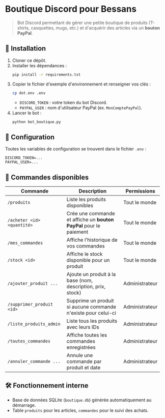 # Boutique Discord pour Bessans
> Bot Discord permettant de gérer une petite boutique de produits (T-shirts, casquettes, mugs, etc.) et d'acquérir des articles via un **bouton PayPal**.

## 🚀 Installation

1. Cloner ce dépôt.
2. Installer les dépendances :
   ```bash
   pip install -r requirements.txt
   ```
3. Copier le fichier d'exemple d'environnement et renseigner vos clés :
   ```bash
   cp dot.env .env
   ```
   - `DISCORD_TOKEN` : votre token du bot Discord.
   - `PAYPAL_USER` : nom d'utilisateur PayPal (ex. `MonComptePayPal`).
4. Lancer le bot :
   ```bash
   python bot_boutique.py
   ```

## 🔧 Configuration

Toutes les variables de configuration se trouvent dans le fichier `.env` :
```dotenv
DISCORD_TOKEN=...
PAYPAL_USER=...
```

## 📝 Commandes disponibles

| Commande                   | Description                                                      | Permissions    |
|----------------------------|------------------------------------------------------------------|----------------|
| `/produits`                | Liste les produits disponibles                                   | Tout le monde  |
| `/acheter <id> <quantité>` | Crée une commande et affiche un **bouton PayPal** pour le paiement | Tout le monde  |
| `/mes_commandes`           | Affiche l'historique de vos commandes                            | Tout le monde  |
| `/stock <id>`              | Affiche le stock disponible pour un produit                      | Tout le monde  |
| `/ajouter_produit ...`     | Ajoute un produit à la base (nom, description, prix, stock)      | Administrateur |
| `/supprimer_produit <id>`  | Supprime un produit si aucune commande n'existe pour celui-ci     | Administrateur |
| `/liste_produits_admin`    | Liste tous les produits avec leurs IDs                           | Administrateur |
| `/toutes_commandes`        | Affiche toutes les commandes enregistrées                        | Administrateur |
| `/annuler_commande ...`    | Annule une commande par produit et date                          | Administrateur |

## 🛠️ Fonctionnement interne

- Base de données SQLite (`boutique.db`) générée automatiquement au démarrage.
- Table `produits` pour les articles, `commandes` pour le suivi des achats.
